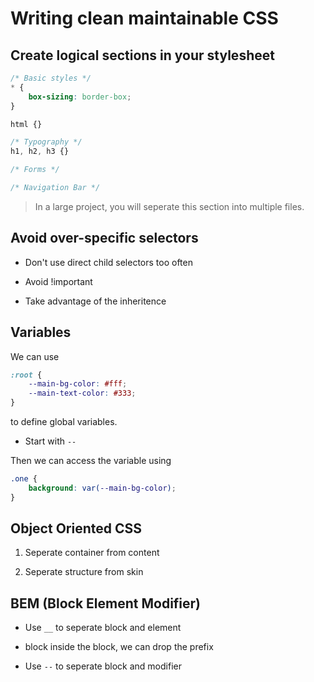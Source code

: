 # Writing clean maintainable CSS

## Create logical sections in your stylesheet

```css
/* Basic styles */
* {
    box-sizing: border-box;
}

html {}

/* Typography */
h1, h2, h3 {}

/* Forms */

/* Navigation Bar */
```

> In a large project, you will seperate this section into multiple files.

## Avoid over-specific selectors

- Don't use direct child selectors too often

- Avoid !important

- Take advantage of the inheritence

## Variables

We can use 

```css
:root {
    --main-bg-color: #fff;
    --main-text-color: #333;
}
```

to define global variables.

- Start with `--`

Then we can access the variable using

```css
.one {
    background: var(--main-bg-color);
}
```

## Object Oriented CSS

1. Seperate container from content

2. Seperate structure from skin

## BEM (Block Element Modifier)

- Use `__` to seperate block and element

- block inside the block, we can drop the prefix

- Use `--` to seperate block and modifier

